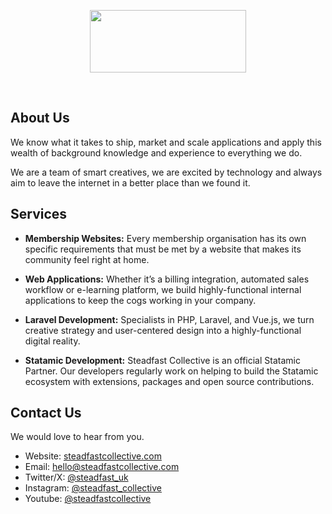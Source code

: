 <p align="center">
<picture>
    <source srcset="./assets/logo-light.png" media="(prefers-color-scheme: dark)">
    <img align="center" width="250" height="100" src="https://avatars.githubusercontent.com/u/48587703?s=200&v=4">
</picture>
</p>
<br>

## About Us

We know what it takes to ship, market and scale applications and apply this wealth of background knowledge and experience to everything we do. 

We are a team of smart creatives, we are excited by technology and always aim to leave the internet in a better place than we found it.

## Services

- **Membership Websites:** Every membership organisation has its own specific requirements that must be met by a website that makes its community feel right at home.

- **Web Applications:** Whether it’s a billing integration, automated sales workflow or e-learning platform, we build highly-functional internal applications to keep the cogs working in your company.

- **Laravel Development:** Specialists in PHP, Laravel, and Vue.js, we turn creative strategy and user-centered design into a highly-functional digital reality.

- **Statamic Development:** Steadfast Collective is an official Statamic Partner. Our developers regularly work on helping to build the Statamic ecosystem with extensions, packages and open source contributions.

## Contact Us

We would love to hear from you.

- Website: [steadfastcollective.com](https://steadfastcollective.com)
- Email: hello@steadfastcollective.com
- Twitter/X: [@steadfast_uk](https://twitter.com/steadfast_uk)
- Instagram: [@steadfast_collective](https://www.instagram.com/steadfast_collective/)
- Youtube: [@steadfastcollective](https://www.youtube.com/@steadfastcollective)
  
